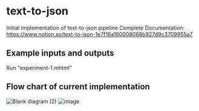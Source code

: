 # text-to-json
Initial implementation of text-to-json pipeline
Complete Documentation: https://www.notion.so/text-to-json-1e7f16a160008068b927d9c3709955a7

## Example inputs and outputs
Run "experiment-1.mhtml"

## Flow chart of current implementation
![Blank diagram (2)](https://github.com/user-attachments/assets/c98be618-b7ad-4a63-94cb-ce1bff44f112)
![image](https://github.com/user-attachments/assets/63f54431-8df9-475f-b498-b4f09303da14)

